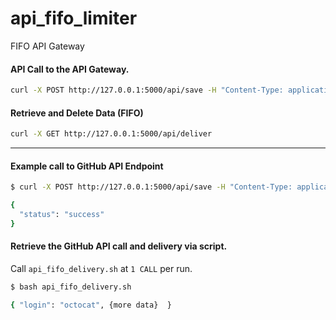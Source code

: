 # api_fifo_limiter
FIFO API Gateway


#### API Call to the API Gateway.

```bash
curl -X POST http://127.0.0.1:5000/api/save -H "Content-Type: application/json" -d '{"data": "example data"}'
```

#### Retrieve and Delete Data (FIFO)

```bash
curl -X GET http://127.0.0.1:5000/api/deliver
```
----

#### Example call to GitHub API Endpoint

```bash
$ curl -X POST http://127.0.0.1:5000/api/save -H "Content-Type: application/json" -d '{"data": "{\"headers\": {\"Accept\": \"application/vnd.github+json\", \"Authorization\": \"Bearer <TOKEN>\", \"X-GitHub-Api-Version\": \"2022-11-28\"}, \"url\": \"https://git.example.com/api/v3/user\"}"}'

{
  "status": "success"
}
```

#### Retrieve the GitHub API call and delivery via script.

Call ```api_fifo_delivery.sh``` at ```1 CALL``` per run.

```bash
$ bash api_fifo_delivery.sh 

{ "login": "octocat", {more data}  }
```
